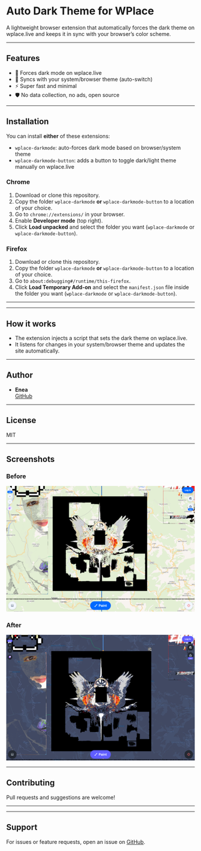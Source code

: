 # Auto Dark Theme for WPlace

A lightweight browser extension that automatically forces the dark theme on wplace.live and keeps it in sync with your browser’s color scheme.

---

## Features

- 🌙 Forces dark mode on wplace.live
- 🔄 Syncs with your system/browser theme (auto-switch)
- ⚡️ Super fast and minimal
- 🛡️ No data collection, no ads, open source

---



## Installation

You can install **either** of these extensions:

- `wplace-darkmode`: auto-forces dark mode based on browser/system theme
- `wplace-darkmode-button`: adds a button to toggle dark/light theme manually on wplace.live

### Chrome
1. Download or clone this repository.
2. Copy the folder `wplace-darkmode` **or** `wplace-darkmode-button` to a location of your choice.
3. Go to `chrome://extensions/` in your browser.
4. Enable **Developer mode** (top right).
5. Click **Load unpacked** and select the folder you want (`wplace-darkmode` or `wplace-darkmode-button`).

### Firefox
1. Download or clone this repository.
2. Copy the folder `wplace-darkmode` **or** `wplace-darkmode-button` to a location of your choice.
3. Go to `about:debugging#/runtime/this-firefox`.
4. Click **Load Temporary Add-on** and select the `manifest.json` file inside the folder you want (`wplace-darkmode` or `wplace-darkmode-button`).

---

---

## How it works
- The extension injects a script that sets the dark theme on wplace.live.
- It listens for changes in your system/browser theme and updates the site automatically.

---

## Author
- **Enea**  
  [GitHub](https://github.com/Frenxys)

---

## License
MIT

---


## Screenshots

### Before
![Before](screenshot1.png)

### After
![After](screenshot2.png)

---

## Contributing
Pull requests and suggestions are welcome!

---

---

## Support
For issues or feature requests, open an issue on [GitHub](https://github.com/Frenxys).
